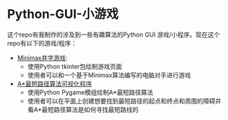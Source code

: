 # Python-GUI-小游戏

这个repo有我制作的涉及到一些有趣算法的Python GUI 游戏/小程序。现在这个repo有以下的游戏/程序：
* [Minimax井字游戏](https://github.com/RandomY-2/Python-GUI-Games/tree/main/TicTacToe):
  * 使用Python tkinter包绘制游戏页面
  * 使用者可以和一个基于Minimax算法编写的电脑对手进行游戏 
* [A*最短路径算法可视化程序](https://github.com/RandomY-2/Python-GUI-Games/tree/main/A_Star_Visualization)
  * 使用Python Pygame模组绘制A*最短路径算法
  * 使用者可以在平面上创建想要找到最短路径的起点和终点和周围的障碍并看A*最短路径算法是如何寻找最短路线的
